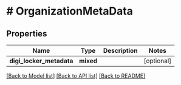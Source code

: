 # # OrganizationMetaData

## Properties

Name | Type | Description | Notes
------------ | ------------- | ------------- | -------------
**digi_locker_metadata** | **mixed** |  | [optional]

[[Back to Model list]](../../README.md#models) [[Back to API list]](../../README.md#endpoints) [[Back to README]](../../README.md)
